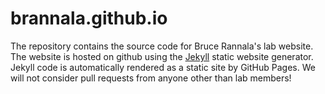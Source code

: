 # brannala.github.io  
The repository contains the source code for Bruce Rannala's lab website. The website is hosted on github using the [Jekyll](https://jekyllrb.com/) static website generator. Jekyll code is automatically rendered as a static site by GitHub Pages. We will not consider pull requests from anyone other than lab members! 
